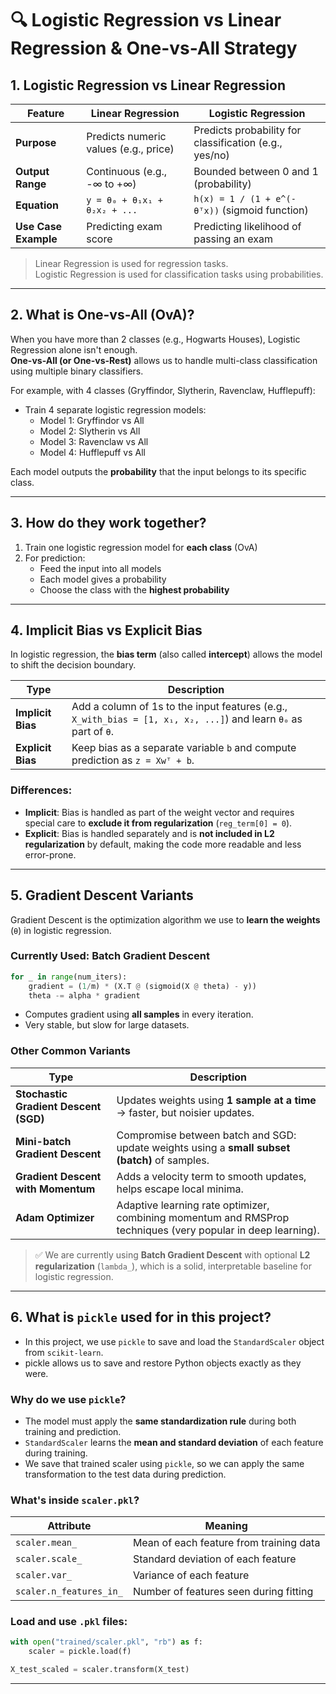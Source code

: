 
# 🔍 Logistic Regression vs Linear Regression & One-vs-All Strategy

## 1. Logistic Regression vs Linear Regression

| Feature              | Linear Regression                      | Logistic Regression                                |
|----------------------|----------------------------------------|----------------------------------------------------|
| **Purpose**          | Predicts numeric values (e.g., price)  | Predicts probability for classification (e.g., yes/no) |
| **Output Range**     | Continuous (e.g., -∞ to +∞)            | Bounded between 0 and 1 (probability)              |
| **Equation**         | `y = θ₀ + θ₁x₁ + θ₂x₂ + ...`           | `h(x) = 1 / (1 + e^(-θᵀx))` (sigmoid function)     |
| **Use Case Example** | Predicting exam score                 | Predicting likelihood of passing an exam           |

> Linear Regression is used for regression tasks.  
> Logistic Regression is used for classification tasks using probabilities.

---

## 2. What is One-vs-All (OvA)?

When you have more than 2 classes (e.g., Hogwarts Houses), Logistic Regression alone isn't enough.  
**One-vs-All (or One-vs-Rest)** allows us to handle multi-class classification using multiple binary classifiers.

For example, with 4 classes (Gryffindor, Slytherin, Ravenclaw, Hufflepuff):

- Train 4 separate logistic regression models:
  - Model 1: Gryffindor vs All
  - Model 2: Slytherin vs All
  - Model 3: Ravenclaw vs All
  - Model 4: Hufflepuff vs All

Each model outputs the **probability** that the input belongs to its specific class.

---

## 3. How do they work together?

1. Train one logistic regression model for **each class** (OvA)  
2. For prediction:
   - Feed the input into all models  
   - Each model gives a probability  
   - Choose the class with the **highest probability**

---

## 4. Implicit Bias vs Explicit Bias

In logistic regression, the **bias term** (also called **intercept**) allows the model to shift the decision boundary.

| Type              | Description                                                                 |
|-------------------|-----------------------------------------------------------------------------|
| **Implicit Bias** | Add a column of 1s to the input features (e.g., `X_with_bias = [1, x₁, x₂, ...]`) and learn `θ₀` as part of `θ`. |
| **Explicit Bias** | Keep bias as a separate variable `b` and compute prediction as `z = Xwᵀ + b`. |

### Differences:
- **Implicit**: Bias is handled as part of the weight vector and requires special care to **exclude it from regularization** (`reg_term[0] = 0`).
- **Explicit**: Bias is handled separately and is **not included in L2 regularization** by default, making the code more readable and less error-prone.

---

## 5. Gradient Descent Variants

Gradient Descent is the optimization algorithm we use to **learn the weights** (`θ`) in logistic regression.

### Currently Used: **Batch Gradient Descent**
```python
for _ in range(num_iters):
    gradient = (1/m) * (X.T @ (sigmoid(X @ theta) - y))
    theta -= alpha * gradient
```

- Computes gradient using **all samples** in every iteration.
- Very stable, but slow for large datasets.

### Other Common Variants

| Type                  | Description                                                                 |
|-----------------------|-----------------------------------------------------------------------------|
| **Stochastic Gradient Descent (SGD)** | Updates weights using **1 sample at a time** → faster, but noisier updates. |
| **Mini-batch Gradient Descent**      | Compromise between batch and SGD: update weights using a **small subset (batch)** of samples. |
| **Gradient Descent with Momentum**   | Adds a velocity term to smooth updates, helps escape local minima. |
| **Adam Optimizer**                   | Adaptive learning rate optimizer, combining momentum and RMSProp techniques (very popular in deep learning). |

> ✅ We are currently using **Batch Gradient Descent** with optional **L2 regularization** (`lambda_`), which is a solid, interpretable baseline for logistic regression.

---

## 6. What is `pickle` used for in this project?

- In this project, we use `pickle` to save and load the `StandardScaler` object from `scikit-learn`.
- pickle allows us to save and restore Python objects exactly as they were.

### Why do we use `pickle`?
- The model must apply the **same standardization rule** during both training and prediction.
- `StandardScaler` learns the **mean and standard deviation** of each feature during training.
- We save that trained scaler using `pickle`, so we can apply the same transformation to the test data during prediction.

### What's inside `scaler.pkl`?

| Attribute              | Meaning                                         |
|------------------------|--------------------------------------------------|
| `scaler.mean_`         | Mean of each feature from training data          |
| `scaler.scale_`        | Standard deviation of each feature               |
| `scaler.var_`          | Variance of each feature                         |
| `scaler.n_features_in_`| Number of features seen during fitting           |

### Load and use `.pkl` files:

```python
with open("trained/scaler.pkl", "rb") as f:
    scaler = pickle.load(f)

X_test_scaled = scaler.transform(X_test)
```

---
